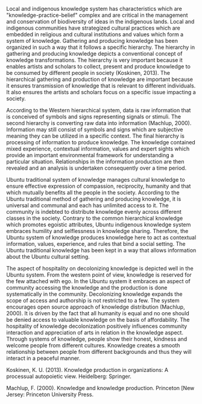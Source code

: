 Local and indigenous knowledge system has characteristics which are "knowledge-practice-belief" complex and are critical in the management and conservation of biodiversity of ideas in the indigenous lands.
Local and indigenous communities have strategized cultural practices which are embedded in religious and cultural institutions and values which form a system of knowledge.
Gathering and producing knowledge has been organized in such a way that it follows a specific hierarchy.
The hierarchy in gathering and producing knowledge depicts a conventional concept of knowledge transformations.
The hierarchy is very important because it enables artists and scholars to collect, present and produce knowledge to be consumed by different people in society (Koskinen, 2013).
The hierarchical gathering and production of knowledge are important because it ensures transmission of knowledge that is relevant to different individuals.
It also ensures the artists and scholars focus on a specific issue impacting a society.

According to the Western hierarchical system, data is raw information that is conceived of symbols and signs representing signals or stimuli.
The second hierarchy is converting raw data into information (Machlup, 2000).
Information may still consist of symbols and signs which are subjective meaning they can be utilized in a specific context.
The final hierarchy is processing of information to produce knowledge.
The knowledge contained mixed experience, contextual information, values and expert sights which provide an important environmental framework for understanding a particular situation.
Relationships in the information production are then revealed and an analysis is undertaken consequently over a time period.

Ubuntu traditional system of knowledge manages cultural knowledge to ensure effective expression of compassion, reciprocity, humanity and that which mutually benefits all the people in the society.
According to the Ubuntu traditional method of gathering and producing knowledge, it is universal and communal and each has unlimited access to it.
The community is indebted to distribute knowledge evenly across different classes in the society.
Contrary to the common hierarchical knowledge which promotes egoistic attributes, Ubuntu indigenous knowledge system embraces humility and selflessness in knowledge sharing.
Therefore, the Ubuntu system of knowledge produces knowledge here to act as contextual information, values, experience, and rules that bind a social setting.
The Ubuntu traditional knowledge has been kept in a way that allows information about the Ubuntu cultural setting.

The aspect of hospitality on decolonizing knowledge is depicted well in the Ubuntu system.
From the western point of view, knowledge is reserved for the few attached with ego.
In the Ubuntu system it embraces an aspect of community accessing the knowledge and the production is done systematically in the community.
Decolonizing knowledge expands the scope of access and authorship is not restricted to a few.
The system encourages open source approach of knowledge distribution (Machlup, 2000).
It is driven by the fact that all humanity is equal and no one should be denied access to valuable knowledge on the basis of affordability.
The hospitality of knowledge decolonization positively influences community interaction and appreciation of arts in relation in the knowledge aspect.
Through systems of knowledge, people show their honest, kindness and welcome people from different cultures.
Knowledge creates a smooth relationship between people from different backgrounds and thus they will interact in a peaceful manner.



Koskinen, K. U. (2013).
Knowledge production in organizations: A processual autopoietic view.
Heidelberg: Springer.

Machlup, F. (2000).
Knowledge and knowledge production.
Princeton [New Jersey: Princeton University Press.